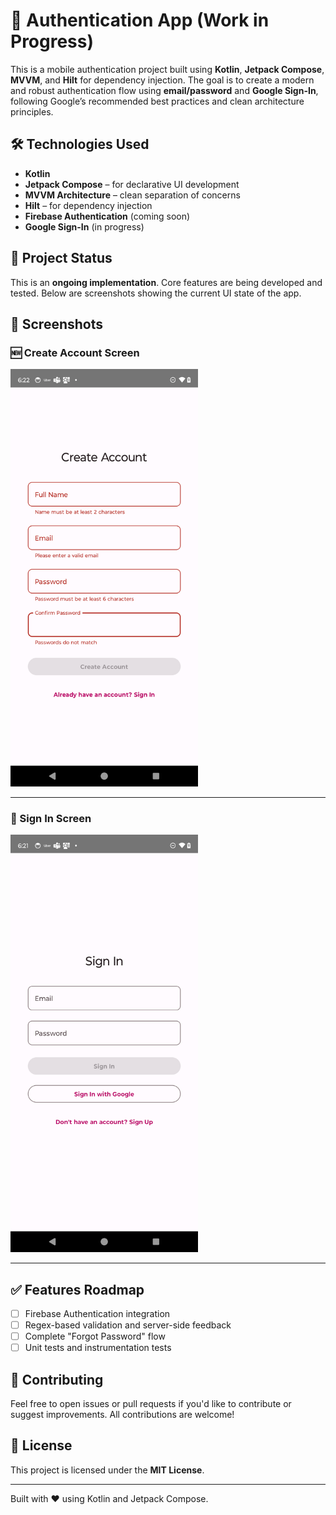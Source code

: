 # 🔐 Authentication App (Work in Progress)

This is a mobile authentication project built using **Kotlin**, **Jetpack Compose**, **MVVM**, and **Hilt** for dependency injection. The goal is to create a modern and robust authentication flow using **email/password** and **Google Sign-In**, following Google’s recommended best practices and clean architecture principles.

## 🛠️ Technologies Used

- **Kotlin**
- **Jetpack Compose** – for declarative UI development
- **MVVM Architecture** – clean separation of concerns
- **Hilt** – for dependency injection
- **Firebase Authentication** (coming soon)
- **Google Sign-In** (in progress)

## 🚧 Project Status

This is an **ongoing implementation**. Core features are being developed and tested. Below are screenshots showing the current UI state of the app.

## 📱 Screenshots

### 🆕 Create Account Screen
<img src="app/src/main/java/com/example/authapp/utils/assets/createaccount.png" alt="Create Account" width="300"/>

---

### 🔐 Sign In Screen
<img src="app/src/main/java/com/example/authapp/utils/assets/signin.png" alt="Sign In" width="300"/>

---

## ✅ Features Roadmap

- [ ] Firebase Authentication integration  
- [ ] Regex-based validation and server-side feedback  
- [ ] Complete "Forgot Password" flow  
- [ ] Unit tests and instrumentation tests  

## 🤝 Contributing

Feel free to open issues or pull requests if you'd like to contribute or suggest improvements. All contributions are welcome!

## 📄 License

This project is licensed under the **MIT License**.

---

Built with ❤️ using Kotlin and Jetpack Compose.
